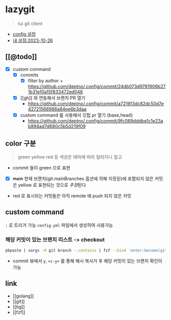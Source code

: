# lazygit

> tui git client

+ [config 설정](https://github.com/jesseduffield/lazygit/blob/master/docs/Config.md)
+ [내 설정:2023-10-26](https://github.com/deptno/.config/blob/5789b6fef0075ee1104f45952906afe73ce99521/.config/lazygit/config.yml)

## [[@todo]]
- [X] custom command
  - [X] commits
    - [X] filter by author + https://github.com/deptno/.config/commit/24db073d9781906b271b31e10a15f833472ed048
  - [X] [[gh]] 와 연동해서 브랜치 PR 열기
    + https://github.com/deptno/.config/commit/a7216f3dc82dc50d7e42721568986a84ee6b3daa
  - [X] custom command 를 사용해서 깃헙 pr 열기 {base,head}
    + https://github.com/deptno/.config/commit/9fc069dddbe1c1e23ab894ad7d680c5b5d219f09

## color 구분
> green yellow red 등 색상은 테마에 따라 달라지니 참고

- commit 들이 green 으로 표현
- [X] ~~main~~ 현재 브랜치(git.mainBranches 옵션에 의해 지정된)에 포함되지 않은 커밋은 yellow 로 표현되는 것으로 *추정*된다
- red 로 표시되는 커밋들은 아직 remote 에 push 되지 않은 커밋

## custom command
`:` 로 트리거 가능
`config.yml` 파일에서 생성하여 사용가능

### 해당 커밋이 있는 브랜치 리스트 -> checkout
```sh 
pbpaste | xargs -0 git branch --contains | fzf --bind 'enter:become(git switch $(echo {} | tr -d "* "))' --header "contains $(pbpaste)"
```
- commit 뷰에서 `y`, `<c-y>` 를 통해 해시 복사가 후 해당 커밋이 있는 브랜치 확인이 가능

## link
- [[golang]]
- [[git]]
- [[tig]]
- [[fzf]]
